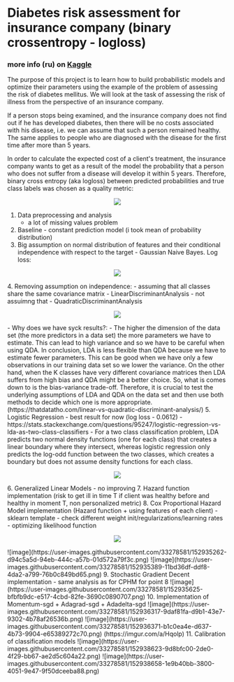 # Diabetes risk assessment for insurance company (binary crossentropy - logloss)

### more info (ru) on [Kaggle](https://www.kaggle.com/c/competition-2-yandex-shad-spring-2021)

The purpose of this project is to learn how to build probabilistic models and optimize their parameters using the example of the problem of assessing
the risk of diabetes mellitus. We will look at the task of assessing the risk of illness from the perspective of an insurance company.

If a person stops being examined, and the insurance company does not find out if he has developed diabetes, then there will be no costs associated with his disease,
i.e. we can assume that such a person remained healthy. The same applies to people who are diagnosed with the disease for the first time after more than 5 years.

In order to calculate the expected cost of a client's treatment, the insurance company wants to get as a result of the model the probability that 
a person who does not suffer from a disease will develop it within 5 years. Therefore, binary cross entropy (aka logloss) between predicted probabilities 
and true class labels was chosen as a quality metric:

<p align="center">
  <img src="https://user-images.githubusercontent.com/33278581/152930406-a63d8a47-d052-491f-addd-955f5d1872d8.png">
</p>

1. Data preprocessing and analysis
   - a lot of missing values problem
2. Baseline - constant prediction model (i took mean of probability distribution)
3. Big assumption on normal distribution of features and their conditional independence with respect to the target - Gaussian Naive Bayes. Log loss:
<p align="center">
  <img src="https://user-images.githubusercontent.com/33278581/152932435-180ea076-6858-4dcf-98ef-94c35168072c.png">
</p>
4. Removing assumption on independence:
   - assuming that all classes share the same covariance matrix - LinearDiscriminantAnalysis
   - not assuimng that - QuadraticDiscriminantAnalysis
<p align="center">
  <img src="https://user-images.githubusercontent.com/33278581/152933152-c7d33679-340e-4c78-8588-176a67fc1db2.png">
</p>
   - Why does we have syck results?:
   - The higher the dimension of the data set (the more predictors in a data set) the more parameters we have to estimate. This can lead to high variance and so we have to be careful when using QDA. In conclusion, LDA is less flexible than QDA because we have to estimate fewer parameters. This can be good when we have only a few observations in our training data set so we lower the variance. On the other hand, when the K classes have very different covariance matrices then LDA suffers from high bias and QDA might be a better choice. So, what is comes down to is the bias-variance trade-off. Therefore, it is crucial to test the underlying assumptions of LDA and QDA on the data set and then use both methods to decide which one is more appropriate. (https://thatdatatho.com/linear-vs-quadratic-discriminant-analysis/)
5. Logistic Regression - best result for now (log loss - 0.0612)
   - https://stats.stackexchange.com/questions/95247/logistic-regression-vs-lda-as-two-class-classifiers
   - For a two class classification problem, LDA predicts two normal density functions (one for each class) that creates a linear boundary where they intersect, whereas logistic regression only predicts the log-odd function between the two classes, which creates a boundary but does not assume density functions for each class.
<p align="center">
  <img src="https://user-images.githubusercontent.com/33278581/152933913-568e8ad6-83f1-46ef-ad9e-4de057fc33f9.png">
</p>
6. Generalized Linear Models - no improving
7. Hazard function implementation (risk to get ill in time T if client was healthy before and healthy in moment T, non personalized metric)
8. Cox Proportional Hazard Model implementation (Hazard function + using features of each client)
   - sklearn template
   - check different weight init/regularizations/learning rates
   - optimizing likelihood function
<p align="center">
  <img src="https://user-images.githubusercontent.com/33278581/152935069-70e7efc0-62ba-465d-b894-5b83622796fd.png1">
</p>
![image](https://user-images.githubusercontent.com/33278581/152935262-d94c5a5d-94eb-444c-a57b-01d572a79f3c.png)
![image](https://user-images.githubusercontent.com/33278581/152935389-11bd36df-ddf8-4da2-a799-76b0c849bd65.png)
9. Stochastic Gradient Decent implementation - same analysis as for CPHM for point 8
![image](https://user-images.githubusercontent.com/33278581/152935625-bfbfb9dc-e517-4cbd-82fe-3690c0890707.png)
10. Implementation of Momentum-sgd + Adagrad-sgd + Adadelta-sgd
![image](https://user-images.githubusercontent.com/33278581/152936317-9daf81fa-d9b1-43e7-9302-4b78af26536b.png)
![image](https://user-images.githubusercontent.com/33278581/152936371-b1c0ea4e-d637-4b73-9904-e65389272c70.png)
(https://imgur.com/a/Hqolp)
11. Calibration of classification models
![image](https://user-images.githubusercontent.com/33278581/152938623-9d8bfc00-2de0-4f29-bb67-ae2d5c604a22.png)
![image](https://user-images.githubusercontent.com/33278581/152938658-1e9b40bb-3800-4051-9e47-9f50dceeba88.png)





